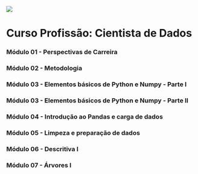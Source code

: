![](https://raw.githubusercontent.com/rhatiro/Curso_EBAC-Profissao_Cientista_de_Dados/main/ebac-course-utils/media/logo/newebac_logo_black_half.png)

# Curso Profissão: Cientista de Dados

### Módulo 01 - Perspectivas de Carreira
[]()

### Módulo 02 - Metodologia
[]()

### Módulo 03 - Elementos básicos de Python e Numpy - Parte I
[]()

### Módulo 03 - Elementos básicos de Python e Numpy - Parte II
[]()

### Módulo 04 - Introdução ao Pandas e carga de dados
[]()

### Módulo 05 - Limpeza e preparação de dados
[]()

### Módulo 06 - Descritiva I
[]()

### Módulo 07 - Árvores I
[]()
